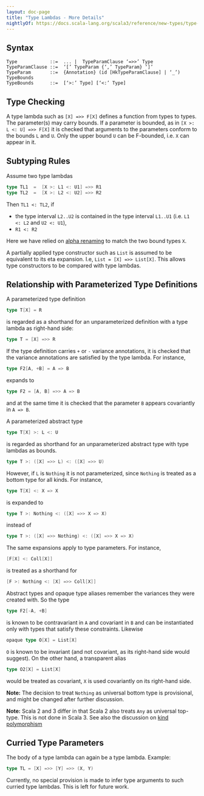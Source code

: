 ```yaml
---
layout: doc-page
title: "Type Lambdas - More Details"
nightlyOf: https://docs.scala-lang.org/scala3/reference/new-types/type-lambdas-spec.html
---
```


## Syntax

```ebnf
Type            ::=  ... |  TypeParamClause ‘=>>’ Type
TypeParamClause ::=  ‘[’ TypeParam {‘,’ TypeParam} ‘]’
TypeParam       ::=  {Annotation} (id [HkTypeParamClause] | ‘_’) TypeBounds
TypeBounds      ::=  [‘>:’ Type] [‘<:’ Type]
```

## Type Checking

A type lambda such as `[X] =>> F[X]` defines a function from types to types. The parameter(s) may carry bounds.
If a parameter is bounded, as in `[X >: L <: U] =>> F[X]` it is checked that arguments to the parameters conform to the bounds `L` and `U`.
Only the upper bound `U` can be F-bounded, i.e. `X` can appear in it.

## Subtyping Rules

Assume two type lambdas
```scala sc:nocompile
type TL1  =  [X >: L1 <: U1] =>> R1
type TL2  =  [X >: L2 <: U2] =>> R2
```
Then `TL1 <: TL2`, if

 - the type interval `L2..U2` is contained in the type interval `L1..U1` (i.e.
`L1 <: L2` and `U2 <: U1`),
 - `R1 <: R2`

Here we have relied on [alpha renaming](https://en.wikipedia.org/wiki/Lambda_calculus#%CE%B1-conversion) to match the two bound types `X`.

A partially applied type constructor such as `List` is assumed to be equivalent to
its eta expansion. I.e, `List = [X] =>> List[X]`. This allows type constructors to be compared with type lambdas.

## Relationship with Parameterized Type Definitions

A parameterized type definition
```scala sc:nocompile
type T[X] = R
```
is regarded as a shorthand for an unparameterized definition with a type lambda as right-hand side:
```scala sc:nocompile
type T = [X] =>> R
```
If the type definition carries `+` or `-` variance annotations,
it is checked that the variance annotations are satisfied by the type lambda.
For instance,
```scala
type F2[A, +B] = A => B
```
expands to
```scala
type F2 = [A, B] =>> A => B
```
and at the same time it is checked that the parameter `B` appears covariantly in `A => B`.

A parameterized abstract type
```scala sc:nocompile
type T[X] >: L <: U
```
is regarded as shorthand for an unparameterized abstract type with type lambdas as bounds.
```scala sc:nocompile
type T >: ([X] =>> L) <: ([X] =>> U)
```
However, if `L` is `Nothing` it is not parameterized, since `Nothing` is treated as a bottom type for all kinds. For instance,
```scala sc:nocompile
type T[X] <: X => X
```
is expanded to
```scala
type T >: Nothing <: ([X] =>> X => X)
```
instead of
```scala
type T >: ([X] =>> Nothing) <: ([X] =>> X => X)
```

The same expansions apply to type parameters. For instance,
```scala sc:nocompile
[F[X] <: Coll[X]]
```
is treated as a shorthand for
```scala sc:nocompile
[F >: Nothing <: [X] =>> Coll[X]]
```
Abstract types and opaque type aliases remember the variances they were created with. So the type
```scala sc:nocompile
type F2[-A, +B]
```
is known to be contravariant in `A` and covariant in `B` and can be instantiated only
with types that satisfy these constraints. Likewise
```scala sc:nocompile
opaque type O[X] = List[X]
```
`O` is known to be invariant (and not covariant, as its right-hand side would suggest). On the other hand, a transparent alias
```scala
type O2[X] = List[X]
```
would be treated as covariant, `X` is used covariantly on its right-hand side.

**Note:** The decision to treat `Nothing` as universal bottom type is provisional, and might be changed after further discussion.

**Note:** Scala 2 and 3 differ in that Scala 2 also treats `Any` as universal top-type. This is not done in Scala 3. See also the discussion on [kind polymorphism](../other-new-features/kind-polymorphism.md)

## Curried Type Parameters

The body of a type lambda can again be a type lambda. Example:
```scala
type TL = [X] =>> [Y] =>> (X, Y)
```
Currently, no special provision is made to infer type arguments to such curried type lambdas. This is left for future work.
